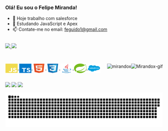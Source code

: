 ### Olá! Eu sou o Felipe Miranda! 

- 🔭 Hoje trabalho com salesforce
- 🌱 Estudando JavaScript e Apex
- 📫 Contate-me no email: feguido1@gmail.com

##

<div>
  <a href="https://github.com/mirandox">
  <img height="180em" src="https://github-readme-stats.vercel.app/api?username=mirandox&show_icons=true&theme=dark&include_all_commits=true&count_private=true"/>
  <img height="180em" src="https://github-readme-stats.vercel.app/api/top-langs/?username=mirandox&layout=compact&langs_count=7&theme=dark"/>
</div>
  
##
<div style="display: inline_block"><br>
  <img align="center" alt="Mirandox-Js" height="30" width="40" src="https://raw.githubusercontent.com/devicons/devicon/master/icons/javascript/javascript-plain.svg">
  <img align="center" alt="Mirandox-Ts" height="30" width="40" src="https://raw.githubusercontent.com/devicons/devicon/master/icons/typescript/typescript-plain.svg">
  <img align="center" alt="Mirandox-HTML" height="30" width="40" src="https://raw.githubusercontent.com/devicons/devicon/master/icons/html5/html5-original.svg">
  <img align="center" alt="Mirandox-CSS" height="30" width="40" src="https://raw.githubusercontent.com/devicons/devicon/master/icons/css3/css3-original.svg">
  <img align="center" alt="Mirandox-Java" height="30" width="40" src="https://raw.githubusercontent.com/devicons/devicon/master/icons/java/java-original.svg">
  <img align="center" alt="Mirandox-Spring" height="30" width="40" src="https://raw.githubusercontent.com/devicons/devicon/master/icons/spring/spring-original.svg">
  <img align="center" alt="Mirandox-Salesforce" height="30" width="40" src="https://raw.githubusercontent.com/devicons/devicon/master/icons/salesforce/salesforce-original.svg">
  <img align="right" alt="Mirandox-gif" src="https://cdn.discordapp.com/attachments/318430024376123392/872298428686823484/ezgif-2-316bc5fb5f67.gif">
  <img align="right" src="https://komarev.com/ghpvc/?username=mirandox&color=green" alt="mirandox"/>
</div>
 
##

<div>
  <a href="https://instagram.com/_mirandox" target="_blank"><img src="https://img.shields.io/badge/-Instagram-%23E4405F?style=for-the-badge&logo=instagram&logoColor=white" target="_blank"></a>
  <a href = "mailto:feguido1@gmail.com"><img src="https://img.shields.io/badge/Gmail-D14836?style=for-the-badge&logo=gmail&logoColor=white" target="_blank"></a>
  <a href="https://www.linkedin.com/in/fe-miranda/" target="_blank"><img src="https://img.shields.io/badge/-LinkedIn-%230077B5?style=for-the-badge&logo=linkedin&logoColor=white" target="_blank"></a>
</div>
  
 ![Snake animation](https://github.com/mirandox/mirandox/blob/output/github-contribution-grid-snake.svg)
 

